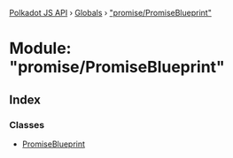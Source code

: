 [Polkadot JS API](../README.md) › [Globals](../globals.md) › ["promise/PromiseBlueprint"](_promise_promiseblueprint_.md)

# Module: "promise/PromiseBlueprint"

## Index

### Classes

* [PromiseBlueprint](../classes/_promise_promiseblueprint_.promiseblueprint.md)
